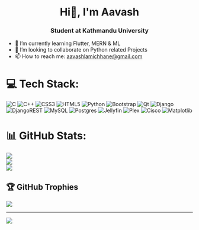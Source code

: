 <!-- ### Hi there 👋 -->
<h1 align="center">Hi👋, I'm Aavash</h1>
<h3 align="center">Student at Kathmandu University</h3> 

- 🌱 I’m currently learning Flutter, MERN & ML
- 👯 I’m looking to collaborate on Python related Projects
- 📫 How to reach me: aavashlamichhane@gmail.com

<!-- ## 🌐 Socials:
[![Reddit](https://img.shields.io/badge/Reddit-%23FF4500.svg?logo=Reddit&logoColor=white)](https://reddit.com/user/gahararagi)  -->

# 💻 Tech Stack:
![C](https://img.shields.io/badge/c-%2300599C.svg?style=plastic&logo=c&logoColor=white) ![C++](https://img.shields.io/badge/c++-%2300599C.svg?style=plastic&logo=c%2B%2B&logoColor=white) ![CSS3](https://img.shields.io/badge/css3-%231572B6.svg?style=plastic&logo=css3&logoColor=white) ![HTML5](https://img.shields.io/badge/html5-%23E34F26.svg?style=plastic&logo=html5&logoColor=white) ![Python](https://img.shields.io/badge/python-3670A0?style=plastic&logo=python&logoColor=ffdd54) ![Bootstrap](https://img.shields.io/badge/bootstrap-%238511FA.svg?style=plastic&logo=bootstrap&logoColor=white) ![Qt](https://img.shields.io/badge/Qt-%23217346.svg?style=plastic&logo=Qt&logoColor=white) ![Django](https://img.shields.io/badge/django-%23092E20.svg?style=plastic&logo=django&logoColor=white) ![DjangoREST](https://img.shields.io/badge/DJANGO-REST-ff1709?style=plastic&logo=django&logoColor=white&color=ff1709&labelColor=gray) ![MySQL](https://img.shields.io/badge/mysql-%2300000f.svg?style=plastic&logo=mysql&logoColor=white) ![Postgres](https://img.shields.io/badge/postgres-%23316192.svg?style=plastic&logo=postgresql&logoColor=white) ![Jellyfin](https://img.shields.io/badge/jellyfin-%23000B25.svg?style=plastic&logo=Jellyfin&logoColor=00A4DC) ![Plex](https://img.shields.io/badge/plex-%23E5A00D.svg?style=plastic&logo=plex&logoColor=white) ![Cisco](https://img.shields.io/badge/cisco-%23049fd9.svg?style=plastic&logo=cisco&logoColor=black) ![Matplotlib](https://img.shields.io/badge/Matplotlib-%23ffffff.svg?style=plastic&logo=Matplotlib&logoColor=black)
# 📊 GitHub Stats:
![](https://github-readme-stats.vercel.app/api?username=aavashlamichhane&theme=dracula&hide_border=false&include_all_commits=true&count_private=true)<br/>
![](https://github-readme-streak-stats.herokuapp.com/?user=aavashlamichhane&theme=dracula&hide_border=false)<br/>
![](https://github-readme-stats.vercel.app/api/top-langs/?username=aavashlamichhane&theme=dracula&hide_border=false&include_all_commits=true&count_private=true&layout=compact)

## 🏆 GitHub Trophies
![](https://github-profile-trophy.vercel.app/?username=aavashlamichhane&theme=radical&no-frame=false&no-bg=true&margin-w=4)

<!-- ### 🔝 Top Contributed Repo
![](https://github-contributor-stats.vercel.app/api?username=aavashlamichhane&limit=5&theme=dark&combine_all_yearly_contributions=true) -->

---
[![](https://visitcount.itsvg.in/api?id=aavashlamichhane&icon=0&color=0)](https://visitcount.itsvg.in)


<!--
**aavashlamichhane/aavashlamichhane** is a ✨ _special_ ✨ repository because its `README.md` (this file) appears on your GitHub profile.

Here are some ideas to get you started:

- 🔭 I’m currently working on ...
- 🌱 I’m currently learning ...
- 👯 I’m looking to collaborate on ...
- 🤔 I’m looking for help with ...
- 💬 Ask me about ...
- 📫 How to reach me: ...
- 😄 Pronouns: ...
- ⚡ Fun fact: ...
-->